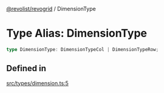 [@revolist/revogrid](README.md) / DimensionType

# Type Alias: DimensionType

```ts
type DimensionType: DimensionTypeCol | DimensionTypeRow;
```

## Defined in

[src/types/dimension.ts:5](https://github.com/revolist/revogrid/blob/085a454f82e6d3229f4e3dccf86bbdacfcd5813a/src/types/dimension.ts#L5)
